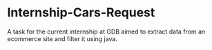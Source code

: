 # Internship-Cars-Request
A task for the current internship at GDB aimed to extract data from an ecommerce site and filter it using java.
